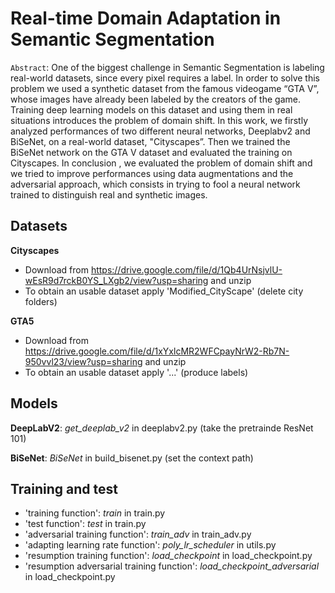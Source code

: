 # Real-time Domain Adaptation in Semantic Segmentation

`Abstract`: One of the biggest challenge in Semantic Segmentation is labeling real-world datasets, since every pixel requires a label. In order to solve this problem we used a synthetic dataset from the famous videogame “GTA V”, whose images have already been labeled by the creators of the game. Training deep learning models on this dataset and using them in real situations introduces the problem of domain shift. In this work, we firstly analyzed performances of two different neural networks, 
Deeplabv2 and BiSeNet, on a real-world dataset, "Cityscapes”. Then we trained the BiSeNet network on the GTA V dataset and evaluated the training on Cityscapes. In conclusion , we evaluated the problem of domain shift and we tried to improve performances using data augmentations and the adversarial approach, which consists in trying to fool a neural network trained to distinguish real and synthetic images.


## Datasets

**Cityscapes**
- Download from https://drive.google.com/file/d/1Qb4UrNsjvlU-wEsR9d7rckB0YS_LXgb2/view?usp=sharing and unzip
- To obtain an usable dataset apply 'Modified_CityScape' (delete city folders)

**GTA5**
- Download from https://drive.google.com/file/d/1xYxlcMR2WFCpayNrW2-Rb7N-950vvl23/view?usp=sharing and unzip
- To obtain an usable dataset apply '...' (produce labels)

## Models

**DeepLabV2**: *get_deeplab_v2* in deeplabv2.py (take the pretrainde ResNet 101)

**BiSeNet**: *BiSeNet* in build_bisenet.py (set the context path)

## Training and test

- 'training function': *train* in train.py
- 'test function': *test* in train.py
- 'adversarial training function': *train_adv* in train_adv.py
- 'adapting learning rate function': *poly_lr_scheduler* in utils.py
- 'resumption training function': *load_checkpoint* in load_checkpoint.py
- 'resumption adversarial training function': *load_checkpoint_adversarial* in load_checkpoint.py

